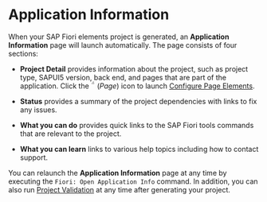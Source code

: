 <!-- loioc3e0989caf6743a88a52df603f62a52a -->

<link rel="stylesheet" type="text/css" href="../css/sap-icons.css"/>

# Application Information

When your SAP Fiori elements project is generated, an **Application Information** page will launch automatically. The page consists of four sections:

-   **Project Detail** provides information about the project, such as project type, SAPUI5 version, back end, and pages that are part of the application. Click the <span class="SAP-icons-V5"></span> \(*Page*\) icon to launch [Configure Page Elements](../Developing-an-Application/configure-page-elements-047507c.md).

-   **Status** provides a summary of the project dependencies with links to fix any issues.
-   **What you can do** provides quick links to the SAP Fiori tools commands that are relevant to the project.
-   **What you can learn** links to various help topics including how to contact support.

You can relaunch the **Application Information** page at any time by executing the `Fiori: Open Application Info` command. In addition, you can also run [Project Validation](project-validation-6f3c737.md) at any time after generating your project.

